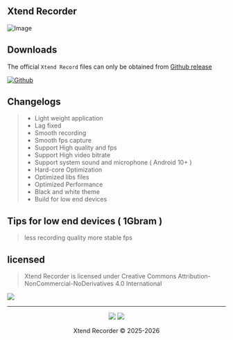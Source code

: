 ## Xtend Recorder

![Image](https://github.com/user-attachments/assets/be52af15-bd97-46c0-b766-3746536e47d2)


## Downloads

The official `Xtend Record` files can only be obtained from [Github release](https://github.com/Jonjeexe/Xtend-Recorder/releases) 

[![Github](https://img.shields.io/badge/Github-Releases-48C21A.svg?style=flat&logo=github)](https://github.com/Kyliekyler/MAGNETAR/releases)


## Changelogs

> - Light weight application
> - Lag fixed 
> - Smooth recording
> - Smooth fps capture
> - Support High quality and fps 
> - Support High video bitrate
> - Support system sound and microphone ( Android 10+ )
> - Hard-core Optimization
> - Optimized libs files
> - Optimized Performance 
> - Black and white theme
> - Build for low end devices 

## Tips for low end devices ( 1Gbram )

> less recording quality more stable fps 

## licensed

> Xtend Recorder is licensed under Creative Commons Attribution-NonCommercial-NoDerivatives 4.0 International

<a href="https://creativecommons.org/licenses/by-nc-nd/4.0/"><img src="https://img.shields.io/badge/License-CC_BY--NC--ND_4.0-lightgrey.svg?style=flat&logo=creativecommons"/></a>


---

<p align="center">
  <a href="https://t.me/Androidstore01"><img src="https://img.shields.io/badge/Telegram-Channel-blue?logo=telegram&style=social"></a>
  <a href="#"><img src="https://img.shields.io/badge/XDA-Thread-purple?logo=xdadevelopers&style=social"></a>
  <br/>
<p align="center">
  Xtend Recorder © 2025-2026
</p>
